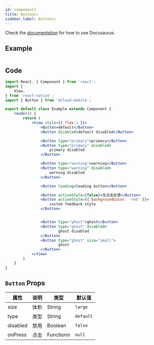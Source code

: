 ```yaml
---
id: component1
title: Buttoncc
sidebar_label: Buttoncc
---
```


Check the [documentation](https://docusaurus.io) for how to use Docusaurus.


## Example

<table>
  
</table>




## Code

```jsx
import React, { Component } from 'react';
import {
    View,
} from 'react-native';
import { Button } from 'mCloud-mobile';

export default class Example extends Component {
    render() {
        return (
            <View style={{ flex:1 }}>
                <Button>default</Button>
                <Button disabled>default disabled</Button>

                <Button type="primary">primary</Button>
                <Button type="primary" disabled>
                    primary disabled
                </Button>

                <Button type="warning">warning</Button>
                <Button type="warning" disabled>
                    warning disabled
                </Button>

                <Button loading>loading button</Button>

                <Button activeStyle={false}>无点击反馈</Button>
                <Button activeStyle={{ backgroundColor: 'red' }}>
                    custom feedback style
                </Button>


                <Button type="ghost">ghost</Button>
                <Button type="ghost" disabled>
                        ghost disabled
                </Button>
                <Button type="ghost" size="small">
                        ghost
                </Button>
            </View>
        )
    }
}

```



## `Button` Props

属性 | 说明 | 类型 | 默认值
----|-----|------|------
| size | 体积 | String   |  `large` |
| type | 类型 | String   |  `default` |
| disabled | 禁用 | Boolean   |  `false` |
| onPress | 点击 | Functionn | `null` |


